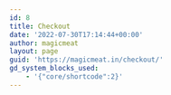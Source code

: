 ```yaml
---
id: 8
title: Checkout
date: '2022-07-30T17:14:44+00:00'
author: magicmeat
layout: page
guid: 'https://magicmeat.in/checkout/'
gd_system_blocks_used:
    - '{"core/shortcode":2}'
---
```


<div class="woocommerce"></div>